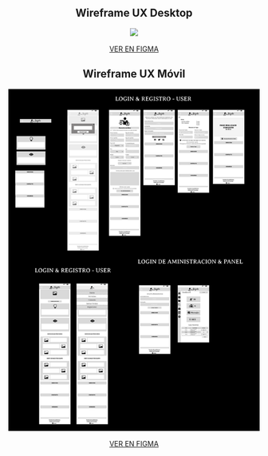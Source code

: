 <h2 align="center"
  >Wireframe UX Desktop</h2>
 
<p align="center"><img src="https://github.com/Jramo5/Launch-X-Latam-MisionFrontEnd/blob/main/INTRO/Practicas/4-%20Wireframe%20UX/Desktop/Pagina%20web%20para%20abogados.png?raw=true"></p>

<p align="center"><a href="https://www.figma.com/proto/9XJYTOTO2Frk0nDryI58Lb/Pagina-web-para-abogados?page-id=0%3A1&node-id=172%3A2071">VER EN FIGMA</a></p>


<h2 align="center"
  >Wireframe UX Móvil </h2>
 
<p align="center"><img src="https://github.com/Jramo5/Launch-X-Latam-MisionFrontEnd/blob/main/INTRO/Practicas/4-%20Wireframe%20UX/Movil/Pagina%20web%20para%20abogados.png?raw=true"></p>

<p align="center"><a href="https://www.figma.com/proto/9XJYTOTO2Frk0nDryI58Lb/Pagina-web-para-abogados?page-id=78%3A1099&node-id=182%3A1274">VER EN FIGMA</a></p>
